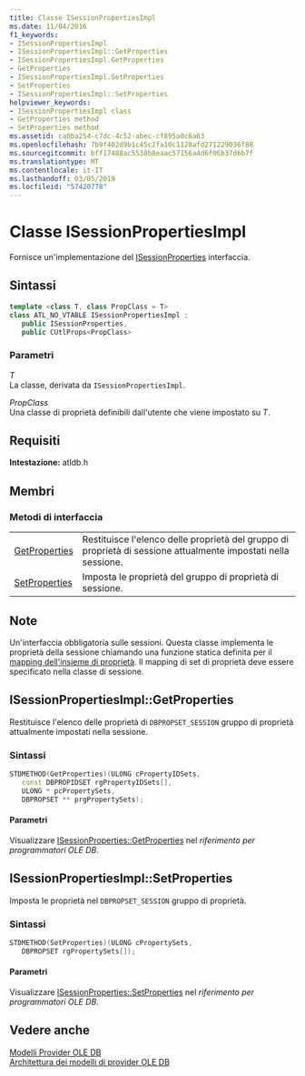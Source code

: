 ```yaml
---
title: Classe ISessionPropertiesImpl
ms.date: 11/04/2016
f1_keywords:
- ISessionPropertiesImpl
- ISessionPropertiesImpl::GetProperties
- ISessionPropertiesImpl.GetProperties
- GetProperties
- ISessionPropertiesImpl.SetProperties
- SetProperties
- ISessionPropertiesImpl::SetProperties
helpviewer_keywords:
- ISessionPropertiesImpl class
- GetProperties method
- SetProperties method
ms.assetid: ca0ba254-c7dc-4c52-abec-cf895a0c6a63
ms.openlocfilehash: 7b9f402d9b1c45c2fa10c1128afd271229036f88
ms.sourcegitcommit: bff17488ac5538b8eaac57156a4d6f06b37d6b7f
ms.translationtype: MT
ms.contentlocale: it-IT
ms.lasthandoff: 03/05/2019
ms.locfileid: "57420778"
---
```

# <a name="isessionpropertiesimpl-class"></a>Classe ISessionPropertiesImpl

Fornisce un'implementazione del [ISessionProperties](/previous-versions/windows/desktop/ms713721(v=vs.85)) interfaccia.

## <a name="syntax"></a>Sintassi

```cpp
template <class T, class PropClass = T>
class ATL_NO_VTABLE ISessionPropertiesImpl :
   public ISessionProperties, 
   public CUtlProps<PropClass>
```

### <a name="parameters"></a>Parametri

*T*<br/>
La classe, derivata da `ISessionPropertiesImpl`.

*PropClass*<br/>
Una classe di proprietà definibili dall'utente che viene impostato su *T*.

## <a name="requirements"></a>Requisiti

**Intestazione:** atldb.h

## <a name="members"></a>Membri

### <a name="interface-methods"></a>Metodi di interfaccia

|||
|-|-|
|[GetProperties](#getproperties)|Restituisce l'elenco delle proprietà del gruppo di proprietà di sessione attualmente impostati nella sessione.|
|[SetProperties](#setproperties)|Imposta le proprietà del gruppo di proprietà di sessione.|

## <a name="remarks"></a>Note

Un'interfaccia obbligatoria sulle sessioni. Questa classe implementa le proprietà della sessione chiamando una funzione statica definita per il [mapping dell'insieme di proprietà](../../data/oledb/begin-propset-map.md). Il mapping di set di proprietà deve essere specificato nella classe di sessione.

## <a name="getproperties"></a> ISessionPropertiesImpl::GetProperties

Restituisce l'elenco delle proprietà di `DBPROPSET_SESSION` gruppo di proprietà attualmente impostati nella sessione.

### <a name="syntax"></a>Sintassi

```cpp
STDMETHOD(GetProperties)(ULONG cPropertyIDSets,
   const DBPROPIDSET rgPropertyIDSets[],
   ULONG * pcPropertySets,
   DBPROPSET ** prgPropertySets);
```

#### <a name="parameters"></a>Parametri

Visualizzare [ISessionProperties::GetProperties](/previous-versions/windows/desktop/ms723643(v=vs.85)) nel *riferimento per programmatori OLE DB*.

## <a name="setproperties"></a> ISessionPropertiesImpl::SetProperties

Imposta le proprietà nel `DBPROPSET_SESSION` gruppo di proprietà.

### <a name="syntax"></a>Sintassi

```cpp
STDMETHOD(SetProperties)(ULONG cPropertySets,
   DBPROPSET rgPropertySets[]);
```

#### <a name="parameters"></a>Parametri

Visualizzare [ISessionProperties::SetProperties](/previous-versions/windows/desktop/ms714405(v=vs.85)) nel *riferimento per programmatori OLE DB*.

## <a name="see-also"></a>Vedere anche

[Modelli Provider OLE DB](../../data/oledb/ole-db-provider-templates-cpp.md)<br/>
[Architettura dei modelli di provider OLE DB](../../data/oledb/ole-db-provider-template-architecture.md)